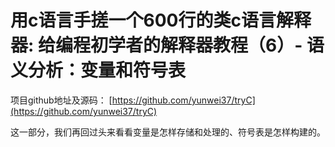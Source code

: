 # 用c语言手搓一个600行的类c语言解释器: 给编程初学者的解释器教程（6）- 语义分析：变量和符号表

项目github地址及源码：
[https://github.com/yunwei37/tryC](https://github.com/yunwei37/tryC)

这一部分，我们再回过头来看看变量是怎样存储和处理的、符号表是怎样构建的。